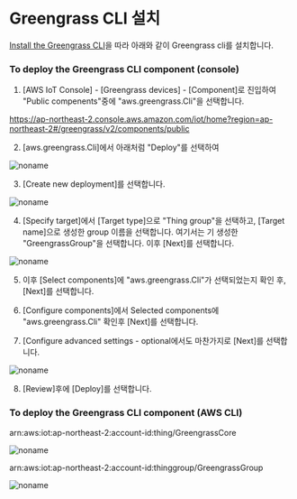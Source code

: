 # Greengrass CLI 설치 

[Install the Greengrass CLI](https://docs.aws.amazon.com/greengrass/v2/developerguide/install-gg-cli.html)을 따라 아래와 같이 Greengrass cli를 설치합니다. 



### To deploy the Greengrass CLI component (console)

1) [AWS IoT Console] - [Greengrass devices] - [Component]로 진입하여 "Public compenents"중에 "aws.greengrass.Cli"을 선택합니다.  

https://ap-northeast-2.console.aws.amazon.com/iot/home?region=ap-northeast-2#/greengrass/v2/components/public

2) [aws.greengrass.Cli]에서 아래처럼 "Deploy"를 선택하여 

![noname](https://user-images.githubusercontent.com/52392004/173242333-d07efb54-4821-4bbc-8a40-4a8595d7f3d1.png)

3) [Create new deployment]를 선택합니다.

![noname](https://user-images.githubusercontent.com/52392004/173242582-188ccb81-cd32-4c91-b72e-56d97c388a0b.png)

4) [Specify target]에서 [Target type]으로 "Thing group"을 선택하고, [Target name]으로 생성한 group 이름을 선택합니다. 여기서는 기 생성한 "GreengrassGroup"을 선택합니다. 이후 [Next]를 선택합니다. 


![noname](https://user-images.githubusercontent.com/52392004/173243225-633c987f-e82d-4d79-979f-364616661c03.png)



5) 이후 [Select components]에 "aws.greengrass.Cli"가 선택되었는지 확인 후, [Next]를 선택합니다. 

6) [Configure components]에서 Selected components에 "aws.greengrass.Cli" 확인후 [Next]를 선택합니다. 

7) [Configure advanced settings - optional에서도 마찬가지로 [Next]를 선택합니다. 

![noname](https://user-images.githubusercontent.com/52392004/173242931-885f4d90-bc64-4251-af93-51b4904b28f3.png)

8) [Review]후에 [Deploy]를 선택합니다.  




### To deploy the Greengrass CLI component (AWS CLI)

arn:aws:iot:ap-northeast-2:account-id:thing/GreengrassCore

![noname](https://user-images.githubusercontent.com/52392004/173241708-ad053a77-3079-4d45-b9fc-afb1ca740b8d.png)


arn:aws:iot:ap-northeast-2:account-id:thinggroup/GreengrassGroup

![noname](https://user-images.githubusercontent.com/52392004/173241860-a045202c-de5a-4a13-a8ec-12bec2060be0.png)




